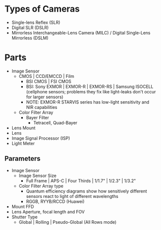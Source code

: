 # Types of Cameras
- Single-lens Reflex (SLR)
- Digital SLR (DSLR)
- Mirrorless Interchangeable-Lens Camera (MILC) / Digital Single-Lens Mirrorless (DSLM)

# Parts
- Image Sensor
	- CMOS | CCD/EMCCD | Film
		- BSI CMOS | FSI CMOS
		- BSI: Sony EXMOR | EXMOR-R | EXMOR-RS | Samsung ISOCELL (cellphone sensors; problems they fix like light-leaks don't occur for larger sensors)
		- NOTE: EXMOR-R STARVIS series has low-light sensitivity and NIR capabilities
	- Color Filter Array
		- Bayer Filter
			- Tetracell, Quad-Bayer
- Lens Mount
- Lens
- Image Signal Processor (ISP)
- Light Meter

## Parameters
- Image Sensor
	- Image Sensor Size
		- Full Frame | APS-C | Four Thirds | 1/1.7" | 1/2.3" | 1/3.2"
	- Color Filter Array type
		- Quantum efficiency diagrams show how sensitively different sensors react to light of different wavelengths
		- RGGB, RYYB/RCCD (Huawei)
- Mount FFD
- Lens Aperture, focal length and FOV
- Shutter Type
	- Global | Rolling | Pseudo-Global (All Rows mode)